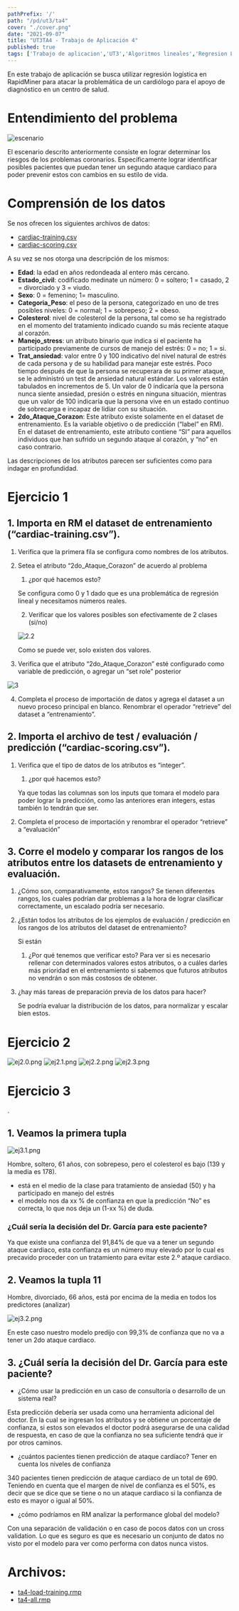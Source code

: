 ```yaml
---
pathPrefix: '/'
path: "/pd/ut3/ta4"
cover: "./cover.png"
date: "2021-09-07"
title: "UT3TA4 - Trabajo de Aplicación 4"
published: true
tags: ['Trabajo de aplicacion','UT3','Algoritmos lineales','Regresion Logistica','RapidMiner']
---
```


En este trabajo de aplicación se busca utilizar regresión logística en RapidMiner para atacar la problemática de un cardiólogo para el apoyo de diagnóstico en un centro de salud.

# Entendimiento del problema

![escenario](https://github.com/JuanFKurucz/ia-portfolio/blob/main/content/posts/ut/ut3/ta/ta4/cover.png?raw=true)

El escenario descrito anteriormente consiste en lograr determinar los riesgos de los problemas coronarios. Específicamente lograr identificar posibles pacientes que puedan tener un segundo ataque cardiaco para poder prevenir estos con cambios en su estilo de vida.

# Comprensión de los datos

Se nos ofrecen los siguientes archivos de datos:
- [cardiac-training.csv](https://github.com/JuanFKurucz/ia-portfolio/blob/main/content/posts/ut/ut3/ta/ta4/cardiac-training.csv)
- [cardiac-scoring.csv](https://github.com/JuanFKurucz/ia-portfolio/blob/main/content/posts/ut/ut3/ta/ta4/cardiac-scoring.csv)

A su vez se nos otorga una descripción de los mismos:

- **Edad**: la edad en años redondeada al entero más cercano. 
- **Estado_civil**: codificado medinate un número: 0 = soltero; 1 = casado, 2 = divorciado y 3 = viudo.
- **Sexo**: 0 = femenino; 1= masculino.
- **Categoria_Peso**: el peso de la persona, categorizado en uno de tres posibles niveles: 0 = normal; 1 = sobrepeso; 2 = obeso.
- **Colesterol**: nivel de colesterol de la persona, tal como se ha registrado en el momento del tratamiento indicado cuando su más reciente ataque al corazón.
- **Manejo_stress**: un atributo binario que indica si el paciente ha participado previamente de cursos de manejo del estrés: 0 = no; 1 = si.
- **Trat_ansiedad**: valor entre 0 y 100 indicativo del nivel natural de estrés de cada persona y de su habilidad para manejar este estrés. Poco tiempo después de que la persona se recuperara de su primer ataque, se le administró un test de ansiedad natural estándar. Los valores están tabulados en incrementos de 5. Un valor de 0 indicaría que la persona nunca siente ansiedad, presión o estrés en ninguna situación, mientras que un valor de 100 indicaría que la persona vive en un estado continuo de sobrecarga e incapaz de lidiar con su situación.
- **2do_Ataque_Corazon**: Este atributo existe solamente en el dataset de entrenamiento. Es la variable objetivo o de predicción (“label” en RM). En el dataset de entrenamiento, este atributo contiene “SI” para aquellos individuos que han sufrido un segundo ataque al corazón, y “no” en caso contrario.

Las descripciones de los atributos parecen ser suficientes como para indagar en profundidad.

# Ejercicio 1

## 1. Importa en RM el dataset de entrenamiento (“cardiac-training.csv”).

1. Verifica que la primera fila se configura como nombres de los atributos.
2. Setea el atributo “2do_Ataque_Corazon” de acuerdo al problema
    1. ¿por qué hacemos esto?

    Se configura como 0 y 1 dado que es una problemática de regresión lineal y necesitamos números reales.

    2. Verificar que los valores posibles son efectivamente de 2 clases (si/no)
    
    ![2.2](https://github.com/JuanFKurucz/ia-portfolio/blob/main/content/posts/ut/ut3/ta/ta4/2.2.png?raw=true)

    Como se puede ver, solo existen dos valores.

3. Verifica que el atributo “2do_Ataque_Corazon” esté configurado como variable de
predicción, o agregar un “set role” posterior

![3](https://github.com/JuanFKurucz/ia-portfolio/blob/main/content/posts/ut/ut3/ta/ta4/3.png?raw=true)

4. Completa el proceso de importación de datos y agrega el dataset a un nuevo proceso principal en blanco. Renombrar el operador “retrieve” del dataset a “entrenamiento”.

## 2. Importa el archivo de test / evaluación / predicción (“cardiac-scoring.csv”).
1. Verifica que el tipo de datos de los atributos es “integer”.
    1. ¿por qué hacemos esto?
    
    Ya que todas las columnas son los inputs que tomara el modelo para poder lograr la predicción, como las anteriores eran integers, estas también lo tendrán que ser.

2. Completa el proceso de importación y renombrar el operador “retrieve” a “evaluación”

## 3. Corre el modelo y comparar los rangos de los atributos entre los datasets de entrenamiento y evaluación.

1. ¿Cómo son, comparativamente, estos rangos?
Se tienen diferentes rangos, los cuales podrían dar problemas a la hora de lograr clasificar correctamente, un escalado podría ser necesario.
2. ¿Están todos los atributos de los ejemplos de evaluación / predicción en los rangos de los atributos del dataset de entrenamiento?

    Si están

    1. ¿Por qué tenemos que verificar esto?
Para ver si es necesario rellenar con determinados valores estos atributos, o a cuáles darles más prioridad en el entrenamiento si sabemos que futuros atributos no vendrán o son más costosos de obtener.

3. ¿hay más tareas de preparación previa de los datos para hacer?

    Se podría evaluar la distribución de los datos, para normalizar y escalar bien estos.

# Ejercicio 2

![ej2.0.png](https://github.com/JuanFKurucz/ia-portfolio/blob/main/content/posts/ut/ut3/ta/ta4/ej2.0.png?raw=true)
![ej2.1.png](https://github.com/JuanFKurucz/ia-portfolio/blob/main/content/posts/ut/ut3/ta/ta4/ej2.1.png?raw=true)
![ej2.2.png](https://github.com/JuanFKurucz/ia-portfolio/blob/main/content/posts/ut/ut3/ta/ta4/ej2.2.png?raw=true)
![ej2.3.png](https://github.com/JuanFKurucz/ia-portfolio/blob/main/content/posts/ut/ut3/ta/ta4/ej2.3.png?raw=true)

# Ejercicio 3
.
## 1. Veamos la primera tupla

![ej3.1.png](https://github.com/JuanFKurucz/ia-portfolio/blob/main/content/posts/ut/ut3/ta/ta4/ej3.1.png?raw=true)

Hombre, soltero, 61 años, con sobrepeso, pero el colesterol es bajo (139 y la media es 178).
- está en el medio de la clase para tratamiento de ansiedad (50) y ha participado en manejo del estrés
- el modelo nos da xx % de confianza en que la predicción “No” es correcta, lo que nos deja un (1-xx %) de duda.

###  ¿Cuál sería la decisión del Dr. García para este paciente?

Ya que existe una confianza del 91,84% de que va a tener un segundo ataque cardiaco, esta confianza es un número muy elevado por lo cual es precavido proceder con un tratamiento para evitar este 2.º ataque cardiaco.

## 2. Veamos la tupla 11

Hombre, divorciado, 66 años, está por encima de la media en todos los predictores (analizar)

![ej3.2.png](https://github.com/JuanFKurucz/ia-portfolio/blob/main/content/posts/ut/ut3/ta/ta4/ej3.2.png?raw=true)

En este caso nuestro modelo predijo con 99,3% de confianza que no va a tener un 2do ataque cardiaco.

## 3. ¿Cuál sería la decisión del Dr. García para este paciente?

- ¿Cómo usar la predicción en un caso de consultoría o desarrollo de un sistema real?

Esta predicción debería ser usada como una herramienta adicional del doctor. En la cual se ingresan los atributos y se obtiene un porcentaje de confianza, si estos son elevados el doctor podrá asegurarse de una calidad de respuesta, en caso de que la confianza no sea suficiente tendrá que ir por otros caminos.

- ¿cuántos pacientes tienen predicción de ataque cardíaco? Tener en cuenta los niveles de confianza

340 pacientes tienen predicción de ataque cardiaco de un total de 690. Teniendo en cuenta que el margen de nivel de confianza es el 50%, es decir que se dice que se tiene o no un ataque cardiaco si la confianza de esto es mayor o igual  al 50%.

- ¿cómo podríamos en RM analizar la performance global del modelo?

Con una separación de validación o en caso de pocos datos con un cross validation. Lo que es seguro es que es necesario un conjunto de datos no visto por el modelo para ver como performa con datos nunca vistos.



# Archivos:

- [ta4-load-training.rmp](https://github.com/JuanFKurucz/ia-portfolio/blob/main/content/posts/ut/ut3/ta/ta4/ta4-load-training.rmp)
- [ta4-all.rmp](https://github.com/JuanFKurucz/ia-portfolio/blob/main/content/posts/ut/ut3/ta/ta4/ta4-all.rmp)

